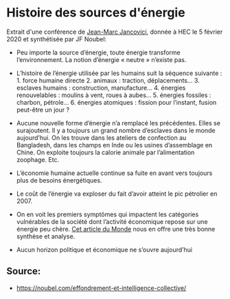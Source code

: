 # Histoire des sources d'énergie
Extrait d'une conférence de [Jean-Marc Jancovici](<https://fr.wikipedia.org/wiki/Jean-Marc_Jancovici>), donnée à HEC le 5 février 2020 et synthétisée par JF Noubel:
- Peu importe la source d’énergie, toute énergie transforme l’environnement. La notion d’énergie « neutre » n’existe pas.
- L’histoire de l’énergie utilisée par les humains suit la séquence suivante : 1. force humaine directe
    2. animaux : traction, déplacements…
    3. esclaves humains : construction, manufacture…
    4. énergies renouvelables : moulins à vent, roues à aubes…
    5. énergies fossiles : charbon, pétrole…
    6. énergies atomiques : fission pour l’instant, fusion peut-être un jour ?


- Aucune nouvelle forme d’énergie n’a remplacé les précédentes. Elles se surajoutent. Il y a toujours un grand nombre d’esclaves dans le monde aujourd’hui. On les trouve dans les ateliers de confection au Bangladesh, dans les champs en Inde ou les usines d’assemblage en Chine. On exploite toujours la calorie animale par l’alimentation zoophage. Etc.
- L’économie humaine actuelle continue sa fuite en avant vers toujours plus de besoins énergétiques.
- Le coût de l’énergie va exploser du fait d’avoir atteint le pic pétrolier en 2007.
- On en voit les premiers symptômes qui impactent les catégories vulnérables de la société dont l’activité économique repose sur une énergie peu chère. [Cet article du Monde](<https://www.lemonde.fr/les-decodeurs/article/2019/11/08/du-declencheur-local-a-la-revolte-globale-la-convergence-des-luttes-dans-le-monde_6018514_4355770.html>) nous en offre une très bonne synthèse et analyse.
- Aucun horizon politique et économique ne s’ouvre aujourd’hui

## Source: 
- https://noubel.com/effondrement-et-intelligence-collective/

